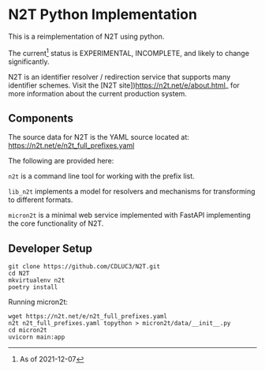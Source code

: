 # N2T Python Implementation

This is a reimplementation of N2T using python.

The current[^1] status is EXPERIMENTAL, INCOMPLETE, and likely to change significantly.

N2T is an identifier resolver / redirection service that supports many identifier 
schemes. Visit the [N2T site])https://n2t.net/e/about.html_ for more information 
about the current production system.

## Components

The source data for N2T is the YAML source located at: https://n2t.net/e/n2t_full_prefixes.yaml

The following are provided here:

`n2t` is a command line tool for working with the prefix list.

`lib_n2t` implements a model for resolvers and mechanisms for transforming to different formats.

`micron2t` is a minimal web service implemented with FastAPI implementing the core functionality of N2T.


## Developer Setup

```
git clone https://github.com/CDLUC3/N2T.git
cd N2T
mkvirtualenv n2t
poetry install
```

Running micron2t:

```
wget https://n2t.net/e/n2t_full_prefixes.yaml 
n2t n2t_full_prefixes.yaml topython > micron2t/data/__init__.py
cd micron2t
uvicorn main:app
```


[^1]: As of 2021-12-07
